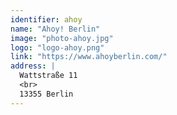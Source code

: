 ```yaml
---
identifier: ahoy
name: "Ahoy! Berlin"
image: "photo-ahoy.jpg"
logo: "logo-ahoy.png"
link: "https://www.ahoyberlin.com/"
address: |
  Wattstraße 11
  <br>
  13355 Berlin
---
```

